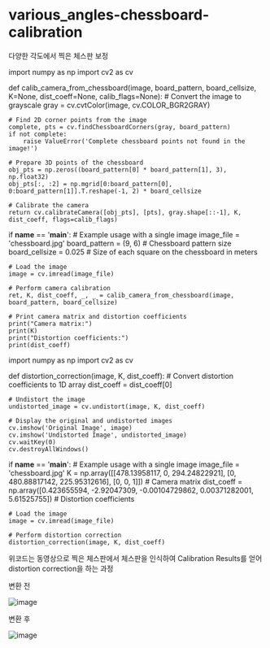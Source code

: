 # various_angles-chessboard-calibration
다양한 각도에서 찍은 체스판 보정

import numpy as np
import cv2 as cv

def calib_camera_from_chessboard(image, board_pattern, board_cellsize, K=None, dist_coeff=None, calib_flags=None):
    # Convert the image to grayscale
    gray = cv.cvtColor(image, cv.COLOR_BGR2GRAY)
    
    # Find 2D corner points from the image
    complete, pts = cv.findChessboardCorners(gray, board_pattern)
    if not complete:
        raise ValueError('Complete chessboard points not found in the image!')
    
    # Prepare 3D points of the chessboard
    obj_pts = np.zeros((board_pattern[0] * board_pattern[1], 3), np.float32)
    obj_pts[:, :2] = np.mgrid[0:board_pattern[0], 0:board_pattern[1]].T.reshape(-1, 2) * board_cellsize
    
    # Calibrate the camera
    return cv.calibrateCamera([obj_pts], [pts], gray.shape[::-1], K, dist_coeff, flags=calib_flags)

if __name__ == '__main__':
    # Example usage with a single image
    image_file = 'chessboard.jpg'
    board_pattern = (9, 6)  # Chessboard pattern size
    board_cellsize = 0.025  # Size of each square on the chessboard in meters
    
    # Load the image
    image = cv.imread(image_file)
    
    # Perform camera calibration
    ret, K, dist_coeff, _, _ = calib_camera_from_chessboard(image, board_pattern, board_cellsize)
    
    # Print camera matrix and distortion coefficients
    print("Camera matrix:")
    print(K)
    print("Distortion coefficients:")
    print(dist_coeff)



import numpy as np
import cv2 as cv

def distortion_correction(image, K, dist_coeff):
    # Convert distortion coefficients to 1D array
    dist_coeff = dist_coeff[0]

    # Undistort the image
    undistorted_image = cv.undistort(image, K, dist_coeff)
    
    # Display the original and undistorted images
    cv.imshow('Original Image', image)
    cv.imshow('Undistorted Image', undistorted_image)
    cv.waitKey(0)
    cv.destroyAllWindows()

if __name__ == '__main__':
    # Example usage with a single image
    image_file = 'chessboard.jpg'
    K = np.array([[478.13958117, 0, 294.24822921],
                  [0, 480.88817142, 225.95312616],
                  [0, 0, 1]])  # Camera matrix
    dist_coeff = np.array([0.423655594, -2.92047309, -0.00104729862, 0.00371282001, 5.61525755])  # Distortion coefficients
    
    # Load the image
    image = cv.imread(image_file)
    
    # Perform distortion correction
    distortion_correction(image, K, dist_coeff)


위코드는 동영상으로 찍은 체스판에서 체스판을 인식하여
Calibration Results를 얻어 distortion correction을 하는 과정


변환 전 

![image](https://github.com/kohjun/various_angles-chessboard-calibration/assets/82298792/32780999-3685-4426-a569-c950b9d854c8)


변환 후


![image](https://github.com/kohjun/various_angles-chessboard-calibration/assets/82298792/baba5eba-79ee-47a8-936f-319ff2b931cc)

